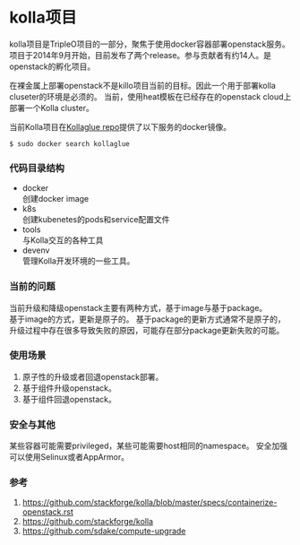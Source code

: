 #  kolla项目  
kolla项目是TripleO项目的一部分，聚焦于使用docker容器部署openstack服务。 
项目于2014年9月开始，目前发布了两个release。参与贡献者有约14人。是openstack的孵化项目。

在裸金属上部署openstack不是killo项目当前的目标。因此一个用于部署kolla cluseter的环境是必须的。
当前，使用heat模板在已经存在的openstack cloud上部署一个Kolla cluster。

当前Kolla项目在[Kollaglue repo]提供了以下服务的docker镜像。
<pre><code>$ sudo docker search kollaglue</code></pre>

### 代码目录结构  
+ docker  
    创建docker image  
+ k8s  
    创建kubenetes的pods和service配置文件
+ tools  
    与Kolla交互的各种工具  
+ devenv  
    管理Kolla开发环境的一些工具。

### 当前的问题  
当前升级和降级openstack主要有两种方式，基于image与基于package。  
基于image的方式，更新是原子的。
基于package的更新方式通常不是原子的，升级过程中存在很多导致失败的原因，可能存在部分package更新失败的可能。

### 使用场景
1. 原子性的升级或者回退openstack部署。  
2. 基于组件升级openstack。  
3. 基于组件回退openstack。  

### 安全与其他  
某些容器可能需要privileged，某些可能需要host相同的namespace。 
安全加强可以使用Selinux或者AppArmor。  



[Kollaglue repo]: https://registry.hub.docker.com/repos/kollaglue/
### 参考  
1. https://github.com/stackforge/kolla/blob/master/specs/containerize-openstack.rst  
2. https://github.com/stackforge/kolla  
3. https://github.com/sdake/compute-upgrade

